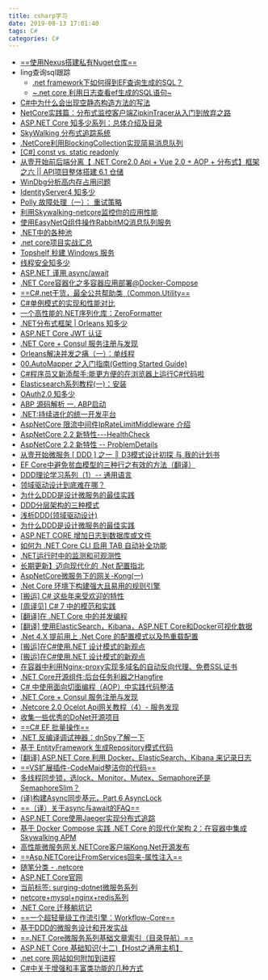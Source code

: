 ```yaml
---
title: csharp学习
date: 2019-08-13 17:01:40
tags: C#
categories: C#
---
```


- [==使用Nexus搭建私有Nuget仓库==](https://www.cnblogs.com/Erik_Xu/p/9211471.html)
- ling查询sql跟踪
    - [.net framework下如何得到EF查询生成的SQL？](https://www.cnblogs.com/chengxiaohui/articles/2091942.html)
    - [~.net core 利用日志查看ef生成的SQL语句~](https://www.cnblogs.com/fancyblogs/p/10535214.html)
- [C#中为什么会出现空静态构造方法的写法](https://www.jianshu.com/p/5d9656637ca0?utm_campaign=hugo&utm_medium=reader_share&utm_content=note&utm_source=weixin-friends)
- [NetCore实践篇：分布式监控客户端ZipkinTracer从入门到放弃之路](https://www.cnblogs.com/fancunwei/p/9637247.html)
- [ASP.NET Core 知多少系列：总体介绍及目录](https://www.jianshu.com/p/a30fbf5b8a96)
- [SkyWalking 分布式追踪系统](https://www.jianshu.com/p/2fd56627a3cf?utm_campaign=hugo&utm_medium=reader_share&utm_content=note&utm_source=weixin-friends)
- [.NetCore利用BlockingCollection实现简易消息队列](https://www.jianshu.com/p/5c0cd3424574?utm_campaign=hugo&utm_medium=reader_share&utm_content=note&utm_source=weixin-friends)
- [[C#] const vs. static readonly](https://www.jianshu.com/p/62578c8faa52?utm_campaign=hugo&utm_medium=reader_share&utm_content=note&utm_source=weixin-friends)
- [从壹开始前后端分离【 .NET Core2.0 Api + Vue 2.0 + AOP + 分布式】框架之六 || API项目整体搭建 6.1 仓储](https://www.jianshu.com/p/260f41612a8c?utm_campaign=hugo&utm_medium=reader_share&utm_content=note&utm_source=weixin-friends)
- [WinDbg分析高内存占用问题](https://www.jianshu.com/p/af2fcbc35331?utm_campaign=hugo&utm_medium=reader_share&utm_content=note&utm_source=weixin-friends)
- [IdentityServer4 知多少](https://www.jianshu.com/p/56b577d8f786?utm_campaign=hugo&utm_medium=reader_share&utm_content=note&utm_source=weixin-friends)
- [Polly 故障处理（一）： 重试策略](https://www.jianshu.com/p/7be8cd1152a3?utm_campaign=hugo&utm_medium=reader_share&utm_content=note&utm_source=weixin-friends)
- [利用Skywalking-netcore监控你的应用性能](https://www.jianshu.com/p/3ddd986c7581?utm_campaign=hugo&utm_medium=reader_share&utm_content=note&utm_source=weixin-friends)
- [使用EasyNetQ组件操作RabbitMQ消息队列服务](https://www.jianshu.com/p/bba32c82565c?utm_campaign=hugo&utm_medium=reader_share&utm_content=note&utm_source=weixin-friends)
- [.NET中的各种池](https://www.jianshu.com/p/eb76ee348496?utm_campaign=hugo&utm_medium=reader_share&utm_content=note&utm_source=weixin-friends)
- [.net core项目实战汇总](https://www.jianshu.com/p/7e4fc6b05411?utm_campaign=hugo&utm_medium=reader_share&utm_content=note&utm_source=weixin-friends)
- [Topshelf 秒建 Windows 服务](https://www.jianshu.com/p/f2365e7b439c?utm_campaign=hugo&utm_medium=reader_share&utm_content=note&utm_source=weixin-friends)
- [线程安全知多少](https://www.jianshu.com/p/a1dda5c0ae78?utm_campaign=hugo&utm_medium=reader_share&utm_content=note&utm_source=weixin-friends)
- [ASP.NET 谨用 async/await](https://www.jianshu.com/p/33fe0b5f19c1?utm_campaign=hugo&utm_medium=reader_share&utm_content=note&utm_source=weixin-friends)
- [.NET Core容器化之多容器应用部署@Docker-Compose](https://www.jianshu.com/p/1cf84a27de0f?utm_campaign=hugo&utm_medium=reader_share&utm_content=note&utm_source=weixin-friends)
- [==C#.net干货，最全公共帮助类（Common.Utility==](https://www.jianshu.com/p/71c5d555ae2d?utm_campaign=hugo&utm_medium=reader_share&utm_content=note&utm_source=weixin-friends)
- [C#单例模式的实现和性能对比](https://www.jianshu.com/p/3ae1bd656c1f?utm_campaign=hugo&utm_medium=reader_share&utm_content=note&utm_source=weixin-friends)
- [一个高性能的.NET序列化库：ZeroFormatter](https://www.jianshu.com/p/87aa4277e515?utm_campaign=hugo&utm_medium=reader_share&utm_content=note&utm_source=weixin-friends)
- [.NET分布式框架 | Orleans 知多少](https://www.jianshu.com/p/116da07c8469?utm_campaign=hugo&utm_medium=reader_share&utm_content=note&utm_source=weixin-friends)
- [ASP.NET Core JWT 认证](https://www.jianshu.com/p/be936f1fba95?utm_campaign=hugo&utm_medium=reader_share&utm_content=note&utm_source=weixin-friends)
- [.NET Core + Consul 服务注册与发现](https://www.jianshu.com/p/4aaaee6e9ce1?utm_campaign=hugo&utm_medium=reader_share&utm_content=note&utm_source=weixin-friends)
- [Orleans解决并发之痛（一）：单线程](https://www.jianshu.com/p/141ea382d242?utm_campaign=hugo&utm_medium=reader_share&utm_content=note&utm_source=weixin-friends)
- [00.AutoMapper 之入门指南(Getting Started Guide)](https://www.jianshu.com/p/29ee5a94c1d9)
- [C#程序员又新添帮手:能更方便的在浏览器上运行C#代码啦](https://www.jianshu.com/p/d3cd461ca922?utm_campaign=hugo&utm_medium=reader_share&utm_content=note&utm_source=weixin-friends)
- [Elasticsearch系列教程(一)：安装](https://www.jianshu.com/p/ae71ca032c15?utm_campaign=hugo&utm_medium=reader_share&utm_content=note&utm_source=weixin-friends)
- [OAuth2.0 知多少](https://www.jianshu.com/p/a57bda33e992?utm_campaign=hugo&utm_medium=reader_share&utm_content=note&utm_source=weixin-friends)
- [ABP 源码解析 一. ABP启动](https://www.jianshu.com/p/8a25695e3c6c?utm_campaign=hugo&utm_medium=reader_share&utm_content=note&utm_source=weixin-friends)
- [.NET:持续进化的统一开发平台](https://www.jianshu.com/p/83261925a531?utm_campaign=hugo&utm_medium=reader_share&utm_content=note&utm_source=weixin-friends)
- [AspNetCore 限流中间件IpRateLimitMiddleware 介绍](https://www.jianshu.com/p/7c52ab7eb73f?utm_campaign=hugo&utm_medium=reader_share&utm_content=note&utm_source=weixin-friends)
- [AspNetCore 2.2 新特性---HealthCheck](https://www.jianshu.com/p/6fa0a8be8758?utm_campaign=hugo&utm_medium=reader_share&utm_content=note&utm_source=weixin-friends)
- [AspNetCore 2.2 新特性 -- ProblemDetails](https://www.jianshu.com/p/f8a39853d5f0?utm_campaign=hugo&utm_medium=reader_share&utm_content=note&utm_source=weixin-friends)
- [从壹开始微服务 [ DDD ] 之一 ║ D3模式设计初探 与 我的计划书](https://www.jianshu.com/p/0e743861cef6?utm_campaign=hugo&utm_medium=reader_share&utm_content=note&utm_source=weixin-friends)
- [EF Core中避免贫血模型的三种行之有效的方法（翻译）](https://www.jianshu.com/p/c3268e57d382?utm_campaign=hugo&utm_medium=reader_share&utm_content=note&utm_source=weixin-friends)
- [DDD理论学习系列（1）-- 通用语言](https://www.jianshu.com/p/ec729b949a1c?utm_campaign=hugo&utm_medium=reader_share&utm_content=note&utm_source=weixin-friends)
- [领域驱动设计到底难在哪？](https://www.jianshu.com/p/ab80cb9f307c?utm_campaign=hugo&utm_medium=reader_share&utm_content=note&utm_source=weixin-friends)
- [为什么DDD是设计微服务的最佳实践](https://www.jianshu.com/p/e1b32a5ee91c?utm_campaign=hugo&utm_medium=reader_share&utm_content=note&utm_source=weixin-friends)
- [DDD分层架构的三种模式](https://www.jianshu.com/p/a775836c7e25?utm_campaign=hugo&utm_medium=reader_share&utm_content=note&utm_source=weixin-friends)
- [浅析DDD(领域驱动设计)](https://www.jianshu.com/p/b6ec06d6b594?utm_campaign=hugo&utm_medium=reader_share&utm_content=note&utm_source=weixin-friends)
- [为什么DDD是设计微服务的最佳实践](https://www.jianshu.com/p/e1b32a5ee91c?utm_campaign=hugo&utm_medium=reader_share&utm_content=note&utm_source=weixin-friends)
- [ASP.NET CORE 增加日志到数据库或文件](https://www.jianshu.com/p/f34314388cc3?utm_campaign=hugo&utm_medium=reader_share&utm_content=note&utm_source=weixin-friends)
- [如何为 .NET Core CLI 启用 TAB 自动补全功能](https://www.jianshu.com/p/bc96281b4b56?utm_campaign=hugo&utm_medium=reader_share&utm_content=note&utm_source=weixin-friends)
- [.NET运行时中的监测和可观测性](https://www.jianshu.com/p/31629a1d880a?utm_campaign=hugo&utm_medium=reader_share&utm_content=note&utm_source=weixin-friends)
- [长期更新】迈向现代化的 .Net 配置指北](https://www.jianshu.com/p/5b87ead6ec3c?utm_campaign=hugo&utm_medium=reader_share&utm_content=note&utm_source=weixin-friends)
- [AspNetCore微服务下的网关-Kong(一)](https://www.jianshu.com/p/5b33111130b1?utm_campaign=hugo&utm_medium=reader_share&utm_content=note&utm_source=weixin-friends)
- [.Net Core 环境下构建强大且易用的规则引擎](https://www.jianshu.com/p/301ee544c1f0?utm_campaign=hugo&utm_medium=reader_share&utm_content=note&utm_source=weixin-friends)
- [[搬运] C# 这些年来受欢迎的特性](https://www.jianshu.com/p/59d445d38ad1?utm_campaign=hugo&utm_medium=reader_share&utm_content=note&utm_source=weixin-friends)
- [[周译见] C# 7 中的模范和实践](https://www.jianshu.com/p/d24c9b9ed805?utm_campaign=hugo&utm_medium=reader_share&utm_content=note&utm_source=weixin-friends)
- [[翻译]在 .NET Core 中的并发编程](https://www.jianshu.com/p/c6ba98367f5e?utm_campaign=hugo&utm_medium=reader_share&utm_content=note&utm_source=weixin-friends)
- [[翻译] 使用ElasticSearch，Kibana，ASP.NET Core和Docker可视化数据](https://www.jianshu.com/p/e5cf72a6c0c5?utm_campaign=hugo&utm_medium=reader_share&utm_content=note&utm_source=weixin-friends)
- [.Net 4.X 提前用上 .Net Core 的配置模式以及热重载配置](https://www.jianshu.com/p/c20beafc2ba4?utm_campaign=hugo&utm_medium=reader_share&utm_content=note&utm_source=weixin-friends)
- [[搬运]在C#使用.NET 设计模式的新观点](https://www.jianshu.com/p/6675708001d6?utm_campaign=hugo&utm_medium=reader_share&utm_content=note&utm_source=weixin-friends)
- [[搬运]在C#使用.NET 设计模式的新观点](https://www.jianshu.com/p/6675708001d6?utm_campaign=hugo&utm_medium=reader_share&utm_content=note&utm_source=weixin-friends)
- [在容器中利用Nginx-proxy实现多域名的自动反向代理、免费SSL证书](https://www.jianshu.com/p/2c6fd9e43aa7?utm_campaign=hugo&utm_medium=reader_share&utm_content=note&utm_source=weixin-friends)
- [.NET Core开源组件:后台任务利器之Hangfire](https://www.jianshu.com/p/3657496e5b0c?utm_campaign=hugo&utm_medium=reader_share&utm_content=note&utm_source=weixin-friends)
- [C# 中使用面向切面编程（AOP）中实践代码整洁](https://www.jianshu.com/p/550727589ced?utm_campaign=hugo&utm_medium=reader_share&utm_content=note&utm_source=weixin-friends)
- [.NET Core + Consul 服务注册与发现](https://www.jianshu.com/p/4aaaee6e9ce1?utm_campaign=hugo&utm_medium=reader_share&utm_content=note&utm_source=weixin-friends)
- [.Netcore 2.0 Ocelot Api网关教程（4）- 服务发现](https://www.jianshu.com/p/05a1bf2545a0?utm_campaign=hugo&utm_medium=reader_share&utm_content=note&utm_source=weixin-friends)
- [收集一些优秀的DoNet开源项目](https://www.jianshu.com/p/0ba213eba0af?utm_campaign=hugo&utm_medium=reader_share&utm_content=note&utm_source=weixin-friends)
- [==C# EF 批量操作==](https://www.jianshu.com/p/dff3c684a0e4?utm_campaign=hugo&utm_medium=reader_share&utm_content=note&utm_source=weixin-friends)
- [.NET 反编译调试神器：dnSpy了解一下](https://www.jianshu.com/p/79171da13c99?utm_campaign=hugo&utm_medium=reader_share&utm_content=note&utm_source=weixin-friends)
- [基于 EntityFramework 生成Repository模式代码](https://www.jianshu.com/p/b5b12172c698?utm_campaign=hugo&utm_medium=reader_share&utm_content=note&utm_source=weixin-friends)
- [[翻译] ASP.NET Core 利用 Docker、ElasticSearch、Kibana 来记录日志](https://www.jianshu.com/p/90741cd9350f?utm_campaign=hugo&utm_medium=reader_share&utm_content=note&utm_source=weixin-friends)
- [==VS扩展插件-CodeMaid整洁你的代码==](https://www.jianshu.com/p/df7e85f02071?utm_campaign=hugo&utm_medium=reader_share&utm_content=note&utm_source=weixin-friends)
- [多线程同步锁，选lock、Monitor、Mutex、Semaphore还是SemaphoreSlim？](https://blog.csdn.net/TonShine/article/details/88601761)
- [(译)构建Async同步基元，Part 6 AsyncLock](https://blog.csdn.net/weixin_33749131/article/details/85536112)
- [==（译）关于async与await的FAQ==](https://www.cnblogs.com/heyuquan/archive/2012/11/30/2795859.html)
- [ASP.NET Core使用Jaeger实现分布式追踪](https://mp.weixin.qq.com/s?__biz=MzAwNTMxMzg1MA==&mid=2654074601&idx=1&sn=21ed37da8c7a62cf000e92ef04ed22b5&chksm=80dbd2bcb7ac5baa04470ff20e8caeb4061b1e6fbbca3904f5110a3fcf56a30ac1912a5ff08c&mpshare=1&scene=1&srcid=0708rPmfW0JcjlkiI2GHsYp7&key=a1f36ea036ec35015cc163be38f38d7aade5af04149e7d131e4c8c6f4b0c6ffb038fabda2387582628692021d55ec58124737ff9385bfb22ae1c759020cb1c571c2c158218086d2d0cd5ca1c0154dc1b&ascene=1&uin=MzE3NjE2NTk5MA%3D%3D&devicetype=Windows+10&version=62060833&lang=zh_CN&pass_ticket=X566ATEkkxevEFO07UzgIWnudEIPSm%2FEqt1eL13IzUPo%2FWrTjZagZ2mS9mY7rbQv)
- [基于 Docker Compose 实践 .NET Core 的现代化架构 2：在容器中集成 Skywalking APM](https://mp.weixin.qq.com/s?__biz=MzAwNTMxMzg1MA==&mid=2654075646&idx=1&sn=7f3e406b330c8ebc8137b22c9bd2c841&chksm=80dbdeabb7ac57bd1596aec927ba205998dc0ece3aaef2c1573d7a3a42660dda9b4df477676f&mpshare=1&scene=1&srcid=&key=5d2b73313be61eb13a665cd97c060d1b2cff39e90525c2c4fa546b1061a960dbdb36b174112c0189e1d0526ff9ca59a4915d8c13089e441d8072baa7ef8f622c286a2de70161c3bbea2de74417dfa4de&ascene=1&uin=MzE3NjE2NTk5MA%3D%3D&devicetype=Windows+10&version=62060833&lang=zh_CN&pass_ticket=Zl2KwbUiLFNYJop%2F2cCNBkC6lY3DbZ%2BkUNKCOw6zTA5UdscsE5xGtIEF0BsyU6m7)
- [高性能微服务网关.NETCore客户端Kong.Net开源发布](https://www.cnblogs.com/viter/p/11142940.html)
- [==Asp.NETCore让FromServices回来-属性注入==](https://www.cnblogs.com/viter/p/11085318.html)
- [随笔分类 - .netcore](https://www.cnblogs.com/viter/category/1294247.html)
- [ASP.NET Core官网](https://docs.microsoft.com/zh-cn/aspnet/#pivot=core&panel=core_overview)
- [当前标签: surging-dotnet微服务系列](https://www.cnblogs.com/fanliang11/tag/surging/)
- [netcore+mysql+nginx+redis系列](https://www.cnblogs.com/MrHSR/category/1368488.html)
- [.NET Core 迁移躺坑记](https://www.cnblogs.com/leolaw/p/10740678.html)
- [==一个超轻量级工作流引擎：Workflow-Core==](https://mp.weixin.qq.com/s?__biz=MzA4NzQzNTg4Ng==&mid=2651729407&idx=1&sn=8e6065851bcf48142047817521694532&chksm=8bc3f2febcb47be89e67da7f07076f71d9c3e7dc7aeb39647c4c1ae907f1f07b7bdda6b20cd8&mpshare=1&scene=1&srcid=&key=e8b343f779d182b959669407da52b93b2a8477e7aa54e7a67127c17147ba6bcc8e161c96317a846326392f9104abd8db1887eea9d123de07575fb7e72c687ac78c6afb0224f9302bc8c7bd4e30633f1b&ascene=1&uin=MzE3NjE2NTk5MA%3D%3D&devicetype=Windows+10&version=62060833&lang=zh_CN&pass_ticket=2taP6g9FalzPw0k8J%2Ba4X7JdMqxweFsd5AdpjKIoFQlE6wUpZVdtj3Z11%2BJwZpP%2F)
- [基于DDD的微服务设计和开发实战](https://www.jianshu.com/p/b5abfb3cc0ce?utm_campaign=hugo&utm_medium=reader_share&utm_content=note&utm_source=weixin-friends)
- [==.NET Core微服务系列基础文章索引（目录导航）==](https://mp.weixin.qq.com/s?__biz=MzA4NzQzNTg4Ng==&mid=504245405&idx=1&sn=99b68464d84664b66e5ce3b07d723058&chksm=0bc3f39c3cb47a8aae9b8742dd427b8b75ed31c3c630b2c73bc0393159027362473aa411af75&mpshare=1&scene=1&srcid=&key=e8b343f779d182b92708d0de00ce242338a52e74ca4275080d6dd99582b018f968ce814ad1931b2c8d163b672bd09790bbb631a1d917935478b0fdcc8d7a5098626a26695f2d095bd132c95d13fdde68&ascene=1&uin=MzE3NjE2NTk5MA%3D%3D&devicetype=Windows+10&version=62060833&lang=zh_CN&pass_ticket=2taP6g9FalzPw0k8J%2Ba4X7JdMqxweFsd5AdpjKIoFQlE6wUpZVdtj3Z11%2BJwZpP%2F)
- [ASP.NET Core 基础知识(十二)【Host之通用主机】](https://blog.csdn.net/WuLex/article/details/87625254)
- [.net core 网站如何附加到进程](https://blog.csdn.net/yenange/article/details/81591534)
- [C#中关于增强和丰富类功能的几种方式](https://mp.weixin.qq.com/s?__biz=MzU4Mjc4NzgyOQ==&mid=2247483947&idx=1&sn=1145cd07c9174d844fe4084680953676&chksm=fdb3b5b1cac43ca761b4153fa4fc13498da25c1819761e55c1440e32e8a0ebe25c3165c62129&mpshare=1&scene=1&srcid=&key=7f1d049d633b1d6790a4e597a8aea4e122e0cc1d207ba01587053fc0efe34bf364f05fdc11c15b5caede8b3828e2477e5991532358446f05d6c4c8ab96608bce69db2dc32348c2f8fcc63e48c4ca128c&ascene=1&uin=MzE3NjE2NTk5MA%3D%3D&devicetype=Windows+10&version=62060833&lang=zh_CN&pass_ticket=AzZb101TeODGUmp69Es8otwADNof806OuHAvt8MulHpa%2BcPqtd%2B5V36UE7yj5CYa)
